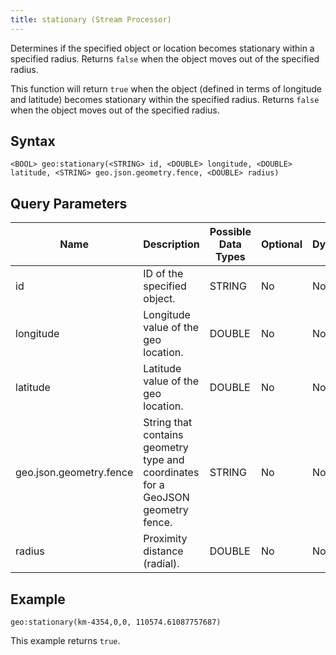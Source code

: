 ```yaml
---
title: stationary (Stream Processor)
---
```


Determines if the specified object or location becomes stationary within a specified radius. Returns `false` when the object moves out of the specified radius.

This function will return `true` when the object (defined in terms of longitude and latitude) becomes stationary within the specified radius. Returns `false` when the object moves out of the specified radius.

## Syntax

    <BOOL> geo:stationary(<STRING> id, <DOUBLE> longitude, <DOUBLE> latitude, <STRING> geo.json.geometry.fence, <DOUBLE> radius)

## Query Parameters

| Name              | Description      | Possible Data Types | Optional | Dynamic |
|-------------------|-------------------------------|---------------------|----------|---------|
| id  | ID of the specified object.                                                           | STRING       | No       | No     |
| longitude  | Longitude value of the geo location.                                                           | DOUBLE       | No       | No     |
| latitude | Latitude value of the geo location.                                           | DOUBLE              | No      | No     |
| geo.json.geometry.fence         | String that contains geometry type and coordinates for a GeoJSON geometry fence. | STRING                | No      | No     |
| radius          | Proximity distance (radial). | DOUBLE                | No      | No     |

## Example

    geo:stationary(km-4354,0,0, 110574.61087757687)

This example returns `true`.
